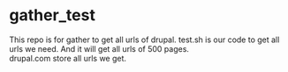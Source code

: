 # gather_test
This repo is for gather to get all urls of drupal.
test.sh is our code to get all urls we need. And it will get all urls of 500 pages.  
drupal.com store all urls we get.
